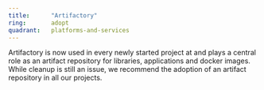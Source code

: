 ```yaml
---
title:      "Artifactory"
ring:       adopt
quadrant:   platforms-and-services
---
```


Artifactory is now used in every newly started project at and plays a central role as an artifact repository for libraries, applications and docker images. 
While cleanup is still an issue, we recommend the adoption of an artifact repository in all our projects.
